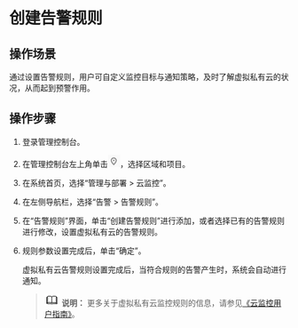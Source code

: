# 创建告警规则<a name="monitor_0004"></a>

## 操作场景<a name="zh-cn_topic_0118498828_section1959412915539"></a>

通过设置告警规则，用户可自定义监控目标与通知策略，及时了解虚拟私有云的状况，从而起到预警作用。

## 操作步骤<a name="zh-cn_topic_0118498828_section142817495569"></a>

1.  登录管理控制台。


1.  在管理控制台左上角单击![](figures/icon-region.png)，选择区域和项目。
2.  在系统首页，选择“管理与部署 \> 云监控”。
3.  在左侧导航栏，选择“告警 \> 告警规则”。
4.  在“告警规则”界面，单击“创建告警规则”进行添加，或者选择已有的告警规则进行修改，设置虚拟私有云的告警规则。
5.  规则参数设置完成后，单击“确定”。

    虚拟私有云告警规则设置完成后，当符合规则的告警产生时，系统会自动进行通知。

    >![](public_sys-resources/icon-note.gif) **说明：** 
    >更多关于虚拟私有云监控规则的信息，请参见[《云监控用户指南》](https://support.huaweicloud.com/ces/index.html)。


